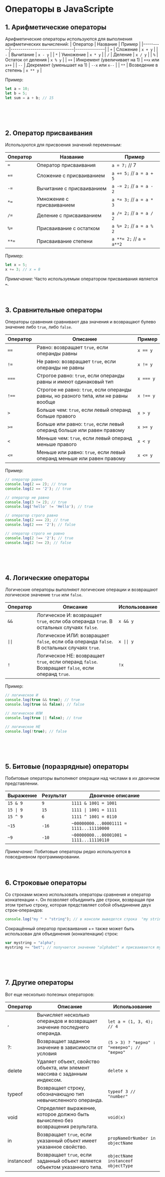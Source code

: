 # Операторы в JavaScripte


## 1. Арифметические операторы

Арифметические операторы используются для выполнения арифметических вычислений:
| Оператор | Название                       | Пример        |
|----------|--------------------------------|---------------|
| `+`      | Сложение                       | `x + y`      |
| `-`      | Вычитание                      | `x - y`      |
| `*`      | Умножение                      | `x * y`      |
| `/`      | Деление                        | `x / y`      |
| `%`      | Остаток от деления             | `x % y`      |
| `++`     | Инкремент (увеличивает на 1)   | `++x` или `x++` |
| `--`     | Декремент (уменьшает на 1)     | `--x` или `x--` |
| `**`     | Возведение в степень           | `x ** y`     |


Пример:
```javascript
let a = 10;
let b = 5;
let sum = a + b; // 15
```
<br>
<br>
<br>

## 2. Оператор присваивания

Используются для присвоения значений переменным:

| Оператор | Название                     | Пример                    |
|----------|------------------------------|---------------------------|
| `=`      | Оператор присваивания        | `a = 7;` // 7            |
| `+=`     | Сложение с присваиванием     | `a += 5;` // `a = a + 5` |
| `-=`     | Вычитание с присваиванием    | `a -= 2;` // `a = a - 2` |
| `*=`     | Умножение с присваиванием    | `a *= 3;` // `a = a * 3` |
| `/=`     | Деление с присваиванием      | `a /= 2;` // `a = a / 2` |
| `%=`     | Присваивание с остатком      | `a %= 2;` // `a = a % 2` |
| `**=`    | Присваивание степени         | `a **= 2;` // `a = a**2` |


Пример:
```javascript
let x = 5;
x += 3; // x = 8
```

*Примечание:* Часто используемым оператором присваивания является `=`.
<br>
<br>
<br>

## 3. Сравнительные операторы

Операторы сравнения сравнивают два значения и возвращают булево значение либо `true`, либо `false`. 

| Оператор | Описание                                                                                      | Пример        |
|----------|-----------------------------------------------------------------------------------------------|---------------|
| `==`     | Равно: возвращает `true`, если операнды равны                                                | `x == y`      |
| `!=`     | Не равно: возвращает `true`, если операнды не равны                                          | `x != y`      |
| `===`    | Строгое равно: `true`, если операнды равны и имеют одинаковый тип                            | `x === y`     |
| `!==`    | Строгое не равно: `true`, если операнды равны, но разного типа, или не равны вообще          | `x !== y`     |
| `>`      | Больше чем: `true`, если левый операнд больше правого                                        | `x > y`       |
| `>=`     | Больше или равно: `true`, если левый операнд больше или равен правому                        | `x >= y`      |
| `<`      | Меньше чем: `true`, если левый операнд меньше правого                                        | `x < y`       |
| `<=`     | Меньше или равно: `true`, если левый операнд меньше или равен правому                        | `x <= y`      |


Пример:
```javascript
// оператор равно
console.log(2 == 2); // true
console.log(2 == '2'); // true

// оператор не равно
console.log(3 != 2); // true
console.log('hello' != 'Hello'); // true

// оператор строго равно
console.log(2 === 2); // true
console.log(2 === '2'); // false

// оператор строго не равно
console.log(2 !== '2'); // true
console.log(2 !== 2); // false
```
<br>
<br>
<br>

## 4. Логические операторы

Логические операторы выполняют логические операции и возвращают логическое значение `true` или `false`.

| Оператор | Описание                                                                               | Использование |
|----------|----------------------------------------------------------------------------------------|---------------|
| `&&`     | Логическое И: возвращает `true`, если оба операнда `true`. В остальных случаях `false`. | `x && y`      |
| `\|\|`   | Логическое ИЛИ: возвращает `false`, если оба операнда `false`. В остальных случаях `true`. | `x \|\| y`  |
| `!`      | Логическое НЕ: возвращает `true`, если операнд `false`. Возвращает `false`, если операнд `true`. | `!x` |

Пример:
```javascript
// логическое И
console.log(true && true); // true
console.log(true && false); // false

// логическое ИЛИ
console.log(true || false); // true

// логическое НЕ
console.log(!true); // false
```
<br>
<br>
<br>

## 5. Битовые (поразрядные) операторы

Побитовые операторы выполняют операции над числами в их двоичном представлении.

| Выражение | Результат | Двоичное описание                                   |
|-----------|-----------|----------------------------------------------------|
| `15 & 9`  | `9`       | `1111 & 1001 = 1001`                               |
| `15 \| 9`  | `15`      | `1111 \| 1001 = 1111`                               |
| `15 ^ 9`  | `6`       | `1111 ^ 1001 = 0110`                               |
| `~15`     | `-16`     | `~00000000...00001111 = 1111...11110000`           |
| `~9`      | `-10`     | `~00000000...00001001 = 1111...11110110`           |

*Примечание:* Побитовые операторы редко используются в повседневном программировании.
<br>
<br>
<br>

## 6. Строковые операторы

Со строками можно использовать операторы сравнения и оператор конкатенации `+`. Он позволяет объединить две строки, возвращая при этом третью строку, которая представляет собой объединение двух строк-операндов:

```javascript
console.log("my " + "string"); // в консоли выведется строка  "my string".
```

Сокращённый оператор присваивания += также может быть использован для объединения (конкатенации) строк:

```javascript
var mystring = "alpha";
mystring += "bet"; // получается значение "alphabet" и присваивается mystring.
```
<br>
<br>
<br>

## 7. Другие операторы

Вот еще несколько полезных операторов:

| Оператор    | Описание                                                                                      | Использование                                  |
|-------------|------------------------------------------------------------------------------------------------|-----------------------------------------------|
| ,           | Вычисляет несколько операндов и возвращает значение последнего операнда.                       | `let a = (1, 3, 4); // 4`                    |
| ?:          | Возвращает заданное значение в зависимости от условия                                          | `(5 > 3) ? "верно" : "неверно"; // "верно"`  |
| delete      | Удаляет объект, свойство объекта, или элемент массива с заданным индексом.                     | `delete x`                                   |
| typeof      | Возвращает строку, обозначающую тип невычисленного операнда.                                   | `typeof 3 // "number"`                       |
| void        | Определяет выражение, которое должно быть вычислено без возвращения результата.                | `void(x)`                                    |
| in          | Возвращает `true`, если указанный объект имеет указанное свойство.                               | `propNameOrNumber in objectName`             |
| instanceof  | Возвращает `true`, если заданный объект является объектом указанного типа.                       | `objectName instanceof objectType`           |

<br>
<br>
<br>

# Динамическая типизация в JavaScripte

Динамическая типизация данных означает, что тип переменной может быть изменен в процессе выполнения программы. В языках с динамической типизацией, таких как JavaScript, переменной можно присвоить значение одного типа, а затем присвоить ей значение другого типа. JavaScript сам определяет тип данных на основе присвоенного значения.

```javascript
let value = "Hello, world!"; // value имеет тип string
console.log(typeof value); // "string"

value = 40; // теперь value имеет тип number
console.log(typeof value); // "number"

value = true; // теперь value имеет тип boolean
console.log(typeof value); // "boolean"
```